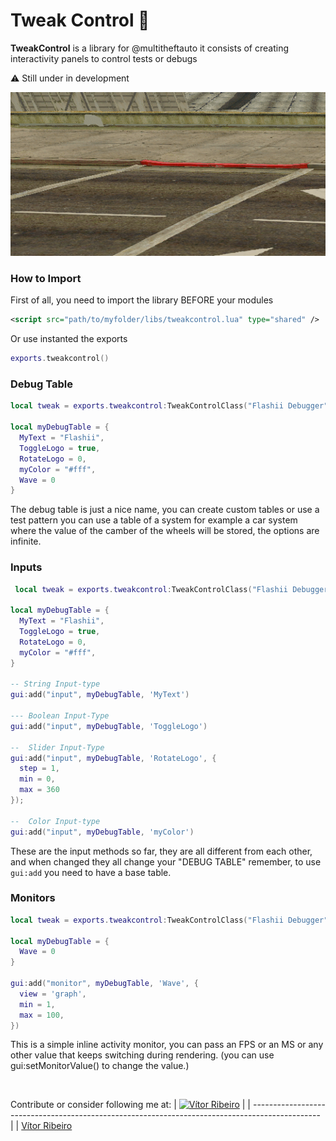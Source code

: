 # Tweak Control 🐛
<b>TweakControl</b> is a library for @multitheftauto it consists of creating interactivity panels to control tests or debugs <br>

:warning: Still under in development

<img src="public/init.gif" />


### How to Import
First of all, you need to import the library BEFORE your modules
```xml
<script src="path/to/myfolder/libs/tweakcontrol.lua" type="shared" />
```
Or use instanted the exports
```lua
exports.tweakcontrol()
```

### Debug Table
```lua
local tweak = exports.tweakcontrol:TweakControlClass("Flashii Debugger")

local myDebugTable = {
  MyText = "Flashii",
  ToggleLogo = true,
  RotateLogo = 0,
  myColor = "#fff",
  Wave = 0
}
```
The debug table is just a nice name, you can create custom tables or use a test pattern you can use a table of a system for example a car system where the value of the camber of the wheels will be stored, the options are infinite.

### Inputs
```lua
 local tweak = exports.tweakcontrol:TweakControlClass("Flashii Debugger")

local myDebugTable = {
  MyText = "Flashii",
  ToggleLogo = true,
  RotateLogo = 0,
  myColor = "#fff",
}

-- String Input-type
gui:add("input", myDebugTable, 'MyText')

--- Boolean Input-Type
gui:add("input", myDebugTable, 'ToggleLogo')

--  Slider Input-Type
gui:add("input", myDebugTable, 'RotateLogo', {
  step = 1,
  min = 0,
  max = 360
});

--  Color Input-type
gui:add("input", myDebugTable, 'myColor')
```
These are the input methods so far, they are all different from each other, and when changed they all change your "DEBUG TABLE" remember, to use ``gui:add`` you need to have a base table.


### Monitors
```lua
local tweak = exports.tweakcontrol:TweakControlClass("Flashii Debugger")

local myDebugTable = {
  Wave = 0
}
  
gui:add("monitor", myDebugTable, 'Wave', {
  view = 'graph',
  min = 1,
  max = 100,
})
```
This is a simple inline activity monitor, you can pass an FPS or an MS or any other value that keeps switching during rendering. (you can use gui:setMonitorValue() to change the value.)

<br>

Contribute or consider following me at:
| [![Vítor Ribeiro](https://github.com/flashiie.png?size=100)](https://github.com/flashiie) |
| ----------------------------------------------------------------------------------------------- |
| [Vítor Ribeiro](https://github.com/flashiie)     
